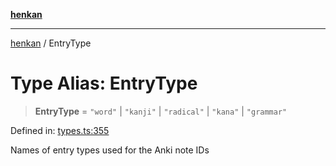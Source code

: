 [**henkan**](../README.md)

***

[henkan](../README.md) / EntryType

# Type Alias: EntryType

> **EntryType** = `"word"` \| `"kanji"` \| `"radical"` \| `"kana"` \| `"grammar"`

Defined in: [types.ts:355](https://github.com/Ronokof/Henkan/blob/52fe6d98746996eb6471b21af2a4100c9ce484cf/src/types.ts#L355)

Names of entry types used for the Anki note IDs
